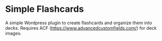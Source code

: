 # Simple Flashcards
A simple Wordpress plugin to create flashcards and organize them into decks. Requires ACF (https://www.advancedcustomfields.com/) for deck images.
